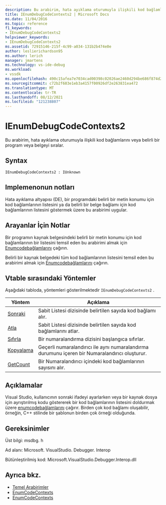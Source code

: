 ```yaml
---
description: Bu arabirim, hata ayıklama oturumuyla ilişkili kod bağlamlarını veya belirli bir program veya belgeyi sıralar.
title: IEnumDebugCodeContexts2 | Microsoft Docs
ms.date: 11/04/2016
ms.topic: reference
f1_keywords:
- IEnumDebugCodeContexts2
helpviewer_keywords:
- IEnumDebugCodeContexts2
ms.assetid: 72915146-215f-4c99-a034-131b2b474e0e
author: leslierichardson95
ms.author: lerich
manager: jmartens
ms.technology: vs-ide-debug
ms.workload:
- vssdk
ms.openlocfilehash: 490c15afea7e7034cad00398c02026ae2460d294be686f874d23e0105798091e
ms.sourcegitcommit: c72b2f603e1eb3a4157f00926df2e263831ea472
ms.translationtype: MT
ms.contentlocale: tr-TR
ms.lasthandoff: 08/12/2021
ms.locfileid: "121238807"
---
```

# <a name="ienumdebugcodecontexts2"></a>IEnumDebugCodeContexts2
Bu arabirim, hata ayıklama oturumuyla ilişkili kod bağlamlarını veya belirli bir program veya belgeyi sıralar.

## <a name="syntax"></a>Syntax

```
IEnumDebugCodeContexts2 : IUnknown
```

## <a name="notes-for-implementers"></a>Implemenonun notları
 Hata ayıklama altyapısı (DE), bir programdaki belirli bir metin konumu için kod bağlamlarının listesini ya da belirli bir belge bağlamı için kod bağlamlarının listesini göstermek üzere bu arabirimi uygular.

## <a name="notes-for-callers"></a>Arayanlar İçin Notlar
 Bir programın kaynak belgesindeki belirli bir metin konumu için kod bağlamlarının bir listesini temsil eden bu arabirimi almak için [Enumcodebağlamlarını](../../../extensibility/debugger/reference/idebugprogram2-enumcodecontexts.md) çağırın.

 Belirli bir kaynak belgedeki tüm kod bağlamlarının listesini temsil eden bu arabirimi almak için [Enumcodebağlamlarını](../../../extensibility/debugger/reference/idebugdocumentcontext2-enumcodecontexts.md) çağırın.

## <a name="methods-in-vtable-order"></a>Vtable sırasındaki Yöntemler
 Aşağıdaki tabloda, yöntemleri gösterilmektedir `IEnumDebugCodeContexts2` .

|Yöntem|Açıklama|
|------------|-----------------|
|[Sonraki](../../../extensibility/debugger/reference/ienumdebugcodecontexts2-next.md)|Sabit Listesi dizisinde belirtilen sayıda kod bağlamı alır.|
|[Atla](../../../extensibility/debugger/reference/ienumdebugcodecontexts2-skip.md)|Sabit Listesi dizisinde belirtilen sayıda kod bağlamlarını atlar.|
|[Sıfırla](../../../extensibility/debugger/reference/ienumdebugcodecontexts2-reset.md)|Bir numaralandırma dizisini başlangıca sıfırlar.|
|[Kopyalama](../../../extensibility/debugger/reference/ienumdebugcodecontexts2-clone.md)|Geçerli numaralandırıcı ile aynı numaralandırma durumunu içeren bir Numaralandırıcı oluşturur.|
|[GetCount](../../../extensibility/debugger/reference/ienumdebugcodecontexts2-getcount.md)|Bir Numaralandırıcı içindeki kod bağlamlarının sayısını alır.|

## <a name="remarks"></a>Açıklamalar
 Visual Studio, kullanıcının sonraki ifadeyi ayarlarken veya bir kaynak dosya için ayrıştırılmış kodu göstererek bir kod bağlamlarının listesini doldurmak üzere [enumcodebağlamlarını](../../../extensibility/debugger/reference/idebugprogram2-enumcodecontexts.md) çağırır. Birden çok kod bağlamı oluşabilir, örneğin, C++ stilinde bir şablonun birden çok örneği olduğunda.

## <a name="requirements"></a>Gereksinimler
 Üst bilgi: msdbg. h

 Ad alanı: Microsoft. VisualStudio. Debugger. Interop

 Bütünleştirilmiş kod: Microsoft.VisualStudio.Debugger.Interop.dll

## <a name="see-also"></a>Ayrıca bkz.
- [Temel Arabirimler](../../../extensibility/debugger/reference/core-interfaces.md)
- [EnumCodeContexts](../../../extensibility/debugger/reference/idebugprogram2-enumcodecontexts.md)
- [EnumCodeContexts](../../../extensibility/debugger/reference/idebugdocumentcontext2-enumcodecontexts.md)
